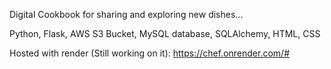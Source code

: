 Digital Cookbook for sharing and exploring new dishes...

Python, Flask, AWS S3 Bucket, MySQL database, SQLAlchemy, HTML, CSS

Hosted with render (Still working on it): 
https://chef.onrender.com/#
